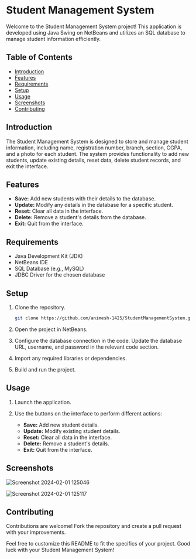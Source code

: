 # Student Management System

Welcome to the Student Management System project! This application is developed using Java Swing on NetBeans and utilizes an SQL database to manage student information efficiently.

## Table of Contents

- [Introduction](#introduction)
- [Features](#features)
- [Requirements](#requirements)
- [Setup](#setup)
- [Usage](#usage)
- [Screenshots](#screenshots)
- [Contributing](#contributing)


## Introduction

The Student Management System is designed to store and manage student information, including name, registration number, branch, section, CGPA, and a photo for each student. The system provides functionality to add new students, update existing details, reset data, delete student records, and exit the interface.

## Features

- **Save:** Add new students with their details to the database.
- **Update:** Modify any details in the database for a specific student.
- **Reset:** Clear all data in the interface.
- **Delete:** Remove a student's details from the database.
- **Exit:** Quit from the interface.

## Requirements

- Java Development Kit (JDK)
- NetBeans IDE
- SQL Database (e.g., MySQL)
- JDBC Driver for the chosen database

## Setup

1. Clone the repository.
   ```bash
   git clone https://github.com/animesh-1425/StudentManagementSystem.git
   ```

2. Open the project in NetBeans.

3. Configure the database connection in the code. Update the database URL, username, and password in the relevant code section.

4. Import any required libraries or dependencies.

5. Build and run the project.

## Usage

1. Launch the application.

2. Use the buttons on the interface to perform different actions:
   - **Save:** Add new student details.
   - **Update:** Modify existing student details.
   - **Reset:** Clear all data in the interface.
   - **Delete:** Remove a student's details.
   - **Exit:** Quit from the interface.

## Screenshots

![Screenshot 2024-02-01 125046](https://github.com/animesh-1425/StudentManagementSystem/assets/89731346/0fae5be9-2b75-49f2-95de-ea4bb3f2cb86)



![Screenshot 2024-02-01 125117](https://github.com/animesh-1425/StudentManagementSystem/assets/89731346/b6f42415-2c85-451c-9fba-6896eb8d57e5)


## Contributing

Contributions are welcome! Fork the repository and create a pull request with your improvements.


Feel free to customize this README to fit the specifics of your project. Good luck with your Student Management System!
